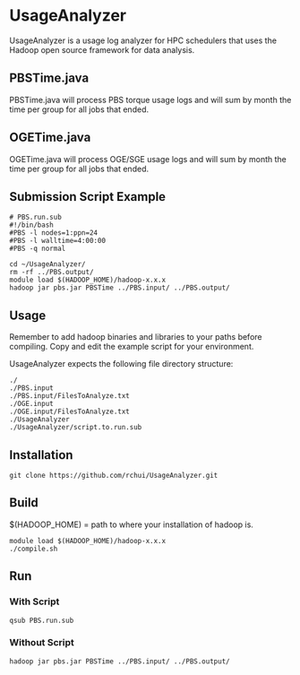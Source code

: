 # UsageAnalyzer
UsageAnalyzer is a usage log analyzer for HPC schedulers that uses the Hadoop open source framework for data analysis.

## PBSTime.java
PBSTime.java will process PBS torque usage logs and will sum by month the time per group for all jobs that ended.

## OGETime.java
OGETime.java will process OGE/SGE usage logs and will sum by month the time per group for all jobs that ended.

## Submission Script Example
```
# PBS.run.sub
#!/bin/bash                                                                                                                             
#PBS -l nodes=1:ppn=24
#PBS -l walltime=4:00:00
#PBS -q normal

cd ~/UsageAnalyzer/
rm -rf ../PBS.output/
module load $(HADOOP_HOME)/hadoop-x.x.x
hadoop jar pbs.jar PBSTime ../PBS.input/ ../PBS.output/
```

## Usage
Remember to add hadoop binaries and libraries to your paths before compiling. Copy and edit the example script for your environment.

UsageAnalyzer expects the following file directory structure:
```
./
./PBS.input
./PBS.input/FilesToAnalyze.txt
./OGE.input
./OGE.input/FilesToAnalyze.txt
./UsageAnalyzer
./UsageAnalyzer/script.to.run.sub
```
## Installation
```
git clone https://github.com/rchui/UsageAnalyzer.git
```

## Build
$(HADOOP_HOME) = path to where your installation of hadoop is.
```
module load $(HADOOP_HOME)/hadoop-x.x.x
./compile.sh
```

## Run
### With Script
```
qsub PBS.run.sub
```

### Without Script
```
hadoop jar pbs.jar PBSTime ../PBS.input/ ../PBS.output/
```
